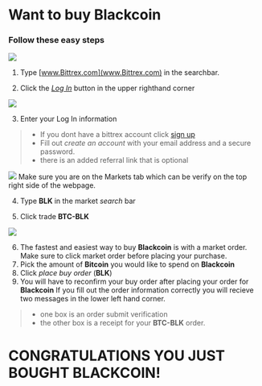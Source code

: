 # Want to buy **Blackcoin**
### Follow these easy steps

![](https://ipfs.io/ipfs/QmWhuCW7N9FZK7r5q2ezKg42zSPLC21DLaZNmFbUg6UpSr?filename=buyblk1-2.png)

1. Type [www.Bittrex.com](www.Bittrex.com) in the searchbar.

2. Click the [_Log In_]() button in the upper righthand corner

![](https://ipfs.io/ipfs/QmT9ckx6m95bGu2fpd37YaF2J8PPbyFzGwtWHqJ7UBGKKW?filename=blkbuystep3.png)

3. Enter your Log In information
>* If you dont have a bittrex account click [sign up](https://bittrex.com/discover/join?referralCode=XB4-T0Q-0MN)
>* Fill out *create an account* with your email address and a secure password. 
>* there is an added referral link that is optional

![](https://ipfs.io/ipfs/QmaP9bd4FoLMtJ8AE8YAfTDvBMVcRjwv3KkPpQpLtz6c46?filename=blkbuy4-5.png)
Make sure you are on the Markets tab which can be verify on the top right side of the webpage.

4. Type **BLK** in the market _search_ bar

5. Click trade **BTC-BLK**

![](https://ipfs.io/ipfs/QmQyNmjuKzgZi8cf7HDU3jfiXU4vUDtukfZVm8TN4eCxnA?filename=blkbuy6-10.png)

6. The fastest and easiest way to buy **Blackcoin** is with a market order. Make sure to click market order before placing your purchase.
7. Pick the amount of **Bitcoin** you would like to spend on **Blackcoin**
8. Click _place buy order_ (**BLK**)
9. You will have to reconfirm your buy order after placing your order for **Blackcoin**
If you fill out the order information correctly you will recieve two messages in the lower left hand corner. 
>* one box is an order submit verification
>* the other box is a receipt for your **BTC-BLK** order.
# **CONGRATULATIONS** YOU JUST BOUGHT **BLACKCOIN**!